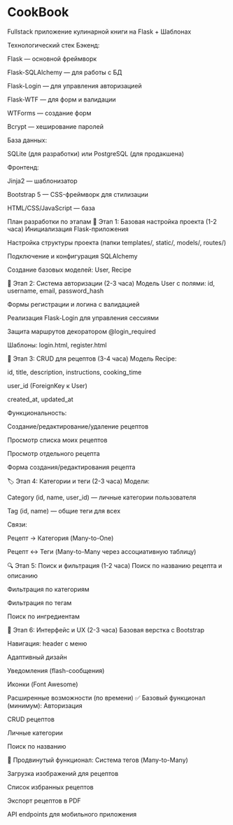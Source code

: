 # CookBook
Fullstack приложение кулинарной книги на Flask + Шаблонах

Технологический стек
Бэкенд:

Flask — основной фреймворк

Flask-SQLAlchemy — для работы с БД

Flask-Login — для управления авторизацией

Flask-WTF — для форм и валидации

WTForms — создание форм

Bcrypt — хеширование паролей

База данных:

SQLite (для разработки) или PostgreSQL (для продакшена)

Фронтенд:

Jinja2 — шаблонизатор

Bootstrap 5 — CSS-фреймворк для стилизации

HTML/CSS/JavaScript — база

План разработки по этапам
🎯 Этап 1: Базовая настройка проекта (1-2 часа)
Инициализация Flask-приложения

Настройка структуры проекта (папки templates/, static/, models/, routes/)

Подключение и конфигурация SQLAlchemy

Создание базовых моделей: User, Recipe

🔐 Этап 2: Система авторизации (2-3 часа)
Модель User с полями: id, username, email, password_hash

Формы регистрации и логина с валидацией

Реализация Flask-Login для управления сессиями

Защита маршрутов декоратором @login_required

Шаблоны: login.html, register.html

📝 Этап 3: CRUD для рецептов (3-4 часа)
Модель Recipe:

id, title, description, instructions, cooking_time

user_id (ForeignKey к User)

created_at, updated_at

Функциональность:

Создание/редактирование/удаление рецептов

Просмотр списка моих рецептов

Просмотр отдельного рецепта

Форма создания/редактирования рецепта

🏷️ Этап 4: Категории и теги (2-3 часа)
Модели:

Category (id, name, user_id) — личные категории пользователя

Tag (id, name) — общие теги для всех

Связи:

Рецепт → Категория (Many-to-One)

Рецепт ↔ Теги (Many-to-Many через ассоциативную таблицу)

🔍 Этап 5: Поиск и фильтрация (1-2 часа)
Поиск по названию рецепта и описанию

Фильтрация по категориям

Фильтрация по тегам

Поиск по ингредиентам

🎨 Этап 6: Интерфейс и UX (2-3 часа)
Базовая верстка с Bootstrap

Навигация: header с меню

Адаптивный дизайн

Уведомления (flash-сообщения)

Иконки (Font Awesome)

Расширенные возможности (по времени)
✅ Базовый функционал (минимум):
Авторизация

CRUD рецептов

Личные категории

Поиск по названию

🚀 Продвинутый функционал:
Система тегов (Many-to-Many)

Загрузка изображений для рецептов

Список избранных рецептов

Экспорт рецептов в PDF

API endpoints для мобильного приложения
